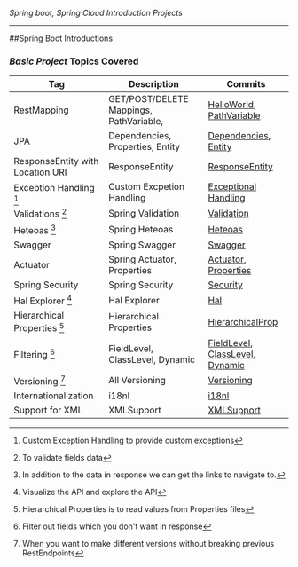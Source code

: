 *Spring boot, Spring Cloud Introduction Projects*

----
##Spring Boot Introductions
### *Basic Project* Topics Covered

| Tag | Description | Commits |
| --- | ----------- | --- |
| RestMapping | GET/POST/DELETE Mappings, PathVariable,  | [HelloWorld](https://github.com/abhishekj22/Learning/commit/edc6ac9bb7f9226ef5e122f9019adf9a425b410d), [PathVariable](https://github.com/abhishekj22/Learning/commit/a9c1fc762821bee7a4d70d19f187fcc3295fb3e4) |
| JPA | Dependencies, Properties, Entity | [Dependencies](https://github.com/abhishekj22/Learning/commit/cdeb9e12bbd0cf97bfea6fa3ac36a5157f0711a6), [Entity](https://github.com/abhishekj22/Learning/commit/cdeb9e12bbd0cf97bfea6fa3ac36a5157f0711a6) |
| ResponseEntity with Location URI | ResponseEntity | [ResponseEntity](https://github.com/abhishekj22/Learning/commit/56fa8ffa408a4ce8c9b2f5dfdf38fc93e60137a4) |
| Exception Handling [^1] | Custom Excpetion Handling | [Exceptional Handling](https://github.com/abhishekj22/Learning/commit/6cdb06f608a66efb356b8a5995940d2b2ed8dee8) |
| Validations [^2] | Spring Validation | [Validation](https://github.com/abhishekj22/Learning/commit/ab789494f56c9eb9aa6bcbc50b74a9f528a17ec2) |
| Heteoas [^3] | Spring Heteoas | [Heteoas](https://github.com/abhishekj22/Learning/commit/d3dbcc0a4b3f2a1835579edb81d74e751541a583) |
| Swagger | Spring Swagger | [Swagger](https://github.com/abhishekj22/Learning/commit/19b0f1caffc25d9c093d2b36d850d47f038c49f6) |
| Actuator | Spring Actuator, Properties | [Actuator](https://github.com/abhishekj22/Learning/commit/c7cc493a0c7f36d9a060c9f68287295ffe663150), [Properties](https://github.com/abhishekj22/Learning/commit/de84a377d5dcaaa877f0c490559d0ee80931eb4a) |
| Spring Security | Spring Security | [Security](https://github.com/abhishekj22/Learning/commit/9a8814820d6e956e2e35b4d2d35632300ddd24c5) |
| Hal Explorer [^4] | Hal Explorer | [Hal](https://github.com/abhishekj22/Learning/commit/bf9afc5b248c9c3b65d3ba4db9a4ecd240b5d916) |
| Hierarchical Properties [^5] | Hierarchical Properties | [HierarchicalProp](https://github.com/abhishekj22/Learning/commit/67858f1903994e86b872023def7c2ddc2e54d7a1) |
| Filtering [^6] | FieldLevel, ClassLevel, Dynamic | [FieldLevel](https://github.com/abhishekj22/Learning/commit/be33c9aa2e139341505172ce9d28faf5ddf8c498), [ClassLevel](https://github.com/abhishekj22/Learning/commit/9552be812ee6f5a508e9eebbf560d3b89f2fe013), [Dynamic](https://github.com/abhishekj22/Learning/commit/2dc94fa364ae1fb18f679952f495db85fb01094b) |
| Versioning [^7] | All Versioning | [Versioning](https://github.com/abhishekj22/Learning/commit/d3ff5402e36bc2f42dede395dde6b2188374d89a) |
| Internationalization  | i18nl | [i18nl](https://github.com/abhishekj22/Learning/commit/1e642fa8509c34d5728f887f326b2115e969393d) |
| Support for XML | XMLSupport | [XMLSupport](https://github.com/abhishekj22/Learning/commit/d4f01136832a9c9f134e409531b3e6f60a44b5e4) |

[^1]: Custom Exception Handling to provide custom exceptions
[^2]: To validate fields data
[^3]: In addition to the data in response we can get the links to navigate to.
[^4]: Visualize the API and explore the API
[^5]: Hierarchical Properties is to read values from Properties files
[^6]: Filter out fields which you don't want in response 
[^7]: When you want to make different versions without breaking previous RestEndpoints 
